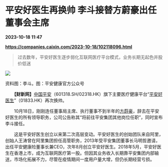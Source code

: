 # 平安好医生再换帅 李斗接替方蔚豪出任董事会主席

**2023-10-18 11:47**

**https://companies.caixin.com/2023-10-18/102118096.html**

> 过去数年，平安好医生逐步弱化互联网医疗平台模式，业务长期无起色并股价低迷

  

![](https://img.caixin.com/2023-10-18/169762981060169_840_560.jpg)

资料图：李斗。图：平安健康官方公众号

  

　　**【财新网】**[中国平安](https://s.ccxe.com.cn/entities/companies/200035170)（601318.SH/02318.HK）旗下主要医疗健康平台“[平安好医生](http://www.caixin.com/hot/pinganhaoyisheng.html)”（01833.HK）再次换帅。

　　10月18日，刚刚连任董事局主席、执行董事不到半年的[方蔚豪](https://s.ccxe.com.cn/entities/persons/30179821671)，辞去在平安好医生的所有领导职务，公司公告称其“将前往平安集团其他岗位任职”，同时宣布李斗接任。

　　这是平安好医生创立以来第二次高层变动。平安好医生的创始团队来自阿里，创始人王涛曾在阿里集团担任高管职务，2013年受平安集团董事长马明哲邀请，出任平安健康险董事长兼CEO，次年8月创立平安好医生。2018年5月，平安好医生在香港上市，成为互联网医疗第一股。但因其业务收入长期靠平安集团内部输送，市场化拓展不力，尽管在疫情期间一度用户量大增，但仍长期经营亏损。